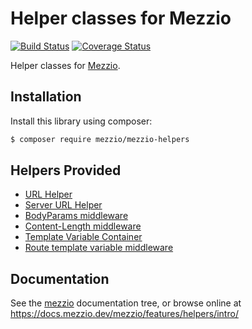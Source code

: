# Helper classes for Mezzio

[![Build Status](https://travis-ci.com/mezzio/mezzio-helpers.svg?branch=master)](https://travis-ci.com/mezzio/mezzio-helpers)
[![Coverage Status](https://coveralls.io/repos/github/mezzio/mezzio-helpers/badge.svg?branch=master)](https://coveralls.io/github/mezzio/mezzio-helpers?branch=master)

Helper classes for [Mezzio](https://github.com/mezzio/mezzio).

## Installation

Install this library using composer:

```bash
$ composer require mezzio/mezzio-helpers
```

## Helpers Provided

- [URL Helper](https://docs.mezzio.dev/mezzio/v3/features/helpers/url-helper/)
- [Server URL Helper](https://docs.mezzio.dev/mezzio/v3/features/helpers/server-url-helper/)
- [BodyParams middleware](https://docs.mezzio.dev/mezzio/v3/features/helpers/body-parse/)
- [Content-Length middleware](https://docs.mezzio.dev/mezzio/v3/features/helpers/content-length/)
- [Template Variable Container](https://docs.mezzio.dev/mezzio/v3/features/helpers/template-variable-container/)
- [Route template variable middleware](https://docs.mezzio.dev/mezzio/v3/features/helpers/template-variable-container/#route-template-variable-middleware)

## Documentation

See the [mezzio](https://github.com/mezzio/mezzio/blob/master/docs/book)
documentation tree, or browse online at https://docs.mezzio.dev/mezzio/features/helpers/intro/
